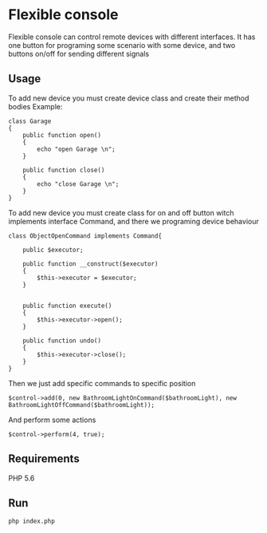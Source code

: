 Flexible console
=================

Flexible console can control remote devices with different interfaces.
It has one button for programing some scenario with some device, and two buttons on/off for sending different signals


Usage
-----
To add new device you must create device class and create their method bodies
Example:
```
class Garage
{
    public function open()
    {
        echo "open Garage \n";
    }

    public function close()
    {
        echo "close Garage \n";
    }
}
```
To add new device you must create class for on and off button
witch implements interface Command, and there we programing device behaviour

```
class ObjectOpenCommand implements Command{

    public $executor;

    public function __construct($executor)
    {
        $this->executor = $executor;
    }


    public function execute()
    {
        $this->executor->open();
    }

    public function undo()
    {
        $this->executor->close();
    }
}
```

Then we just add specific commands to specific position


```
$control->add(0, new BathroomLightOnCommand($bathroomLight), new BathroomLightOffCommand($bathroomLight));
```
And perform  some actions

```
$control->perform(4, true);
```

Requirements
------------
PHP 5.6

Run
---
```
php index.php
```